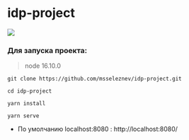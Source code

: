 # idp-project
![]([https://github.com/Your_Repository_Name/Your_GIF_Name.gif](https://github.com/msseleznev/idp-project/blob/main/src/assets/preview.gif))
### Для запуска проекта:
> node 16.10.0
```
git clone https://github.com/msseleznev/idp-project.git
```
```
cd idp-project
```
```
yarn install
```

```
yarn serve
```
- По умолчанию localhost:8080 :   http://localhost:8080/


